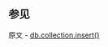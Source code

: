 ## 参见

原文 - [db.collection.insert()]( https://docs.mongodb.com/manual/reference/method/db.collection.insert/ )


